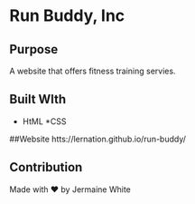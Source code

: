 # Run Buddy, Inc

## Purpose
A website that offers fitness training servies. 

## Built WIth 
* HtML
*CSS

##Website
htts://lernation.github.io/run-buddy/

## Contribution
Made with ❤️  by Jermaine White 
